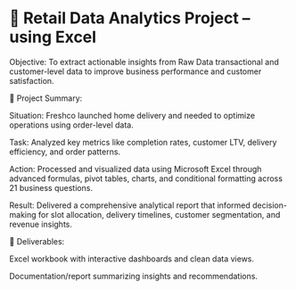 # 🛒 Retail Data Analytics Project – using Excel
Objective:
To extract actionable insights from Raw Data transactional and customer-level data to improve business performance and customer satisfaction.

📌 Project Summary:

Situation: Freshco launched home delivery and needed to optimize operations using order-level data.

Task: Analyzed key metrics like completion rates, customer LTV, delivery efficiency, and order patterns.

Action: Processed and visualized data using Microsoft Excel through advanced formulas, pivot tables, charts, and conditional formatting across 21 business questions.

Result: Delivered a comprehensive analytical report that informed decision-making for slot allocation, delivery timelines, customer segmentation, and revenue insights.

📁 Deliverables:

Excel workbook with interactive dashboards and clean data views.

Documentation/report summarizing insights and recommendations.
